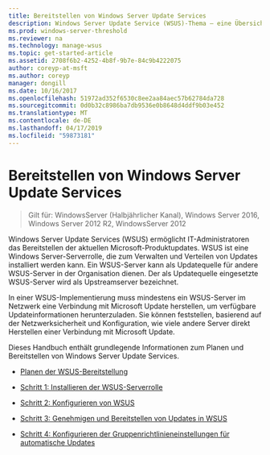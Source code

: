 ```yaml
---
title: Bereitstellen von Windows Server Update Services
description: Windows Server Update Service (WSUS)-Thema – eine Übersicht über den Bereitstellungsprozess mit Links zu den vier Schritten dorthin
ms.prod: windows-server-threshold
ms.reviewer: na
ms.technology: manage-wsus
ms.topic: get-started-article
ms.assetid: 2708f6b2-4252-4b8f-9b7e-84c9b4222075
author: coreyp-at-msft
ms.author: coreyp
manager: dongill
ms.date: 10/16/2017
ms.openlocfilehash: 51972ad352f6530c8ee2aa84aec57b62784da728
ms.sourcegitcommit: 0d0b32c8986ba7db9536e0b8648d4ddf9b03e452
ms.translationtype: MT
ms.contentlocale: de-DE
ms.lasthandoff: 04/17/2019
ms.locfileid: "59873181"
---
```

# <a name="deploy-windows-server-update-services"></a>Bereitstellen von Windows Server Update Services

>Gilt für: WindowsServer (Halbjährlicher Kanal), Windows Server 2016, Windows Server 2012 R2, WindowsServer 2012

Windows Server Update Services (WSUS) ermöglicht IT-Administratoren das Bereitstellen der aktuellen Microsoft-Produktupdates. WSUS ist eine Windows Server-Serverrolle, die zum Verwalten und Verteilen von Updates installiert werden kann. Ein WSUS-Server kann als Updatequelle für andere WSUS-Server in der Organisation dienen. Der als Updatequelle eingesetzte WSUS-Server wird als Upstreamserver bezeichnet.  

In einer WSUS-Implementierung muss mindestens ein WSUS-Server im Netzwerk eine Verbindung mit Microsoft Update herstellen, um verfügbare Updateinformationen herunterzuladen. Sie können feststellen, basierend auf der Netzwerksicherheit und Konfiguration, wie viele andere Server direkt Herstellen einer Verbindung mit Microsoft Update.  

Dieses Handbuch enthält grundlegende Informationen zum Planen und Bereitstellen von Windows Server Update Services.  

-   [Planen der WSUS-Bereitstellung](../plan/plan-your-wsus-deployment.md)  

-   [Schritt 1: Installieren der WSUS-Serverrolle](1-install-the-wsus-server-role.md)  

-   [Schritt 2: Konfigurieren von WSUS](2-configure-wsus.md)  

-   [Schritt 3: Genehmigen und Bereitstellen von Updates in WSUS](3-approve-and-deploy-updates-in-wsus.md)  

-   [Schritt 4: Konfigurieren der Gruppenrichtlinieneinstellungen für automatische Updates](4-configure-group-policy-settings-for-automatic-updates.md)  
